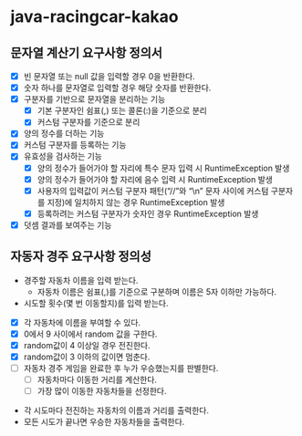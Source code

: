 # java-racingcar-kakao

## 문자열 계산기 요구사항 정의서
- [X] 빈 문자열 또는 null 값을 입력할 경우 0을 반환한다.
- [x] 숫자 하나를 문자열로 입력할 경우 해당 숫자를 반환한다.
- [x] 구분자를 기반으로 문자열을 분리하는 기능
  - [x] 기본 구분자인 쉼표(,) 또는 콜론(:)을 기준으로 분리
  - [x] 커스텀 구분자를 기준으로 분리
- [x] 양의 정수를 더하는 기능
- [x] 커스텀 구분자를 등록하는 기능
- [x] 유효성을 검사하는 기능
  - [x] 양의 정수가 들어가야 할 자리에 특수 문자 입력 시 RuntimeException 발생
  - [x] 양의 정수가 들어가야 할 자리에 음수 입력 시 RuntimeException 발생
  - [x] 사용자의 입력값이 커스텀 구분자 패턴(“//”와 “\n” 문자 사이에 커스텀 구분자를 지정)에 일치하지 않는 경우 RuntimeException 발생
  - [x] 등록하려는 커스텀 구분자가 숫자인 경우 RuntimeException 발생
- [x] 덧셈 결과를 보여주는 기능

## 자동자 경주 요구사항 정의성
- 경주할 자동차 이름을 입력 받는다.
  - 자동차 이름은 쉼표(,)를 기준으로 구분하며 이름은 5자 이하만 가능하다.
- 시도할 횟수(몇 번 이동할지)를 입력 받는다.
- [x] 각 자동차에 이름을 부여할 수 있다.
- [x] 0에서 9 사이에서 random 값을 구한다.
- [x] random값이 4 이상일 경우 전진한다. 
- [x] random값이 3 이하의 값이면 멈춘다.
- [ ] 자동차 경주 게임을 완료한 후 누가 우승했는지를 판별한다. 
  - [ ] 자동차마다 이동한 거리를 계산한다. 
  - [ ] 가장 많이 이동한 자동차들을 선정한다.
- 각 시도마다 전진하는 자동차의 이름과 거리를 출력한다.
- 모든 시도가 끝나면 우승한 자동차들을 출력한다.
